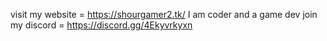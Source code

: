 visit my website = https://shourgamer2.tk/
I am coder and a game dev
join my discord = https://discord.gg/4Ekyvrkyxn

